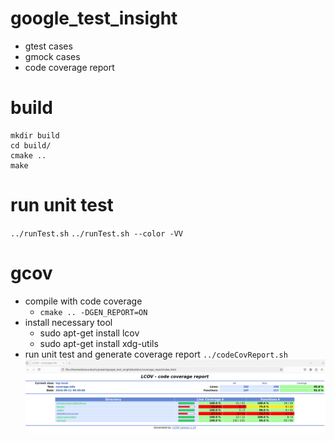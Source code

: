 # google_test_insight
* gtest cases
* gmock cases
* code coverage report

# build 
```
mkdir build
cd build/
cmake ..
make
```

# run unit test
`../runTest.sh`
`../runTest.sh --color -VV`

# gcov
* compile with code coverage 
    * `cmake .. -DGEN_REPORT=ON`
* install necessary tool
    * sudo apt-get install lcov
    * sudo apt-get install xdg-utils
* run unit test and generate coverage report 
`../codeCovReport.sh`
![report](res/report_demo.png)


